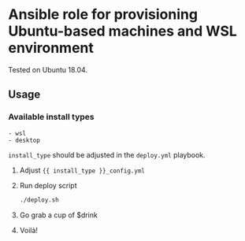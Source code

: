 # Ansible role for provisioning Ubuntu-based machines and WSL environment

Tested on Ubuntu 18.04.

## Usage

### Available install types

    - wsl
    - desktop

`install_type` should be adjusted in the `deploy.yml` playbook.

1. Adjust `{{ install_type }}_config.yml`

2. Run deploy script

    ``` sh
    ./deploy.sh
    ```

3. Go grab a cup of $drink

4. Voilà!

